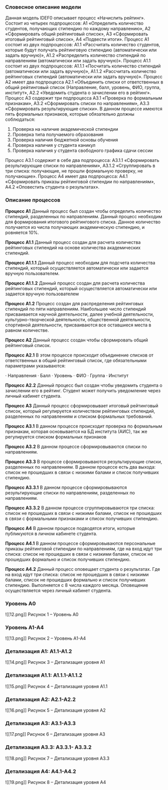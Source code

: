 ### Словесное описание модели

Данная модель IDEF0 описывает процесс «Начислить рейтинг». Состоит из четырех подпроцессов: А1 «Определить количество студентов, получающих стипендию по каждому направлению», А2 «Сформировать общий рейтинговый список», А3 «Сформировать итоговый рейтинговый список», А4 «Подвести итоги».
Процесс А1 состоит из двух подпроцессов: А1.1 «Рассчитать количество студентов, которые будут получать рейтинговую стипендию (автоматически или задать вручную)», А1.2 «Распределить количество стипендий по направлениям (автоматически или задать вручную)». Процесс А1.1 состоит из двух подпроцессов: А1.1.1 «Посчитать количество стипендий (автоматически или задать вручную)», А1.1.2 «Рассчитать количество рейтинговых стипендий (автоматически или задать вручную)».
Процесс А2 имеет два подпроцесса А2.1 «Объединить списки от ответственных в общий рейтинговый список (Направление, балл, уровень, ФИО, группа, институт», А2.2 «Уведомить студента о зачислении его в рейтинг».
Процесс А3 содержит три подпроцесса А3.1 «Проверка по формальным признакам», А3.2 «Сформировать списки по направлениям», А3.3 «Сформировать результирующие списки». В данном процессе имеются пять формальных признаков, которые обязательно должны соблюдаться:

1. Проверка на наличие академической стипендии
2. Проверка типа получаемого образования
3. Проверка наличия бюджетной основы обучения
4. Проверка наличия у студента каникул
5.  Проверка наличия у студента свободного графика сдачи сессии

Процесс А3.1 содержит в себе два подпроцесса: А3.1.1 «Сформировать результирующие списки по направлениям», А3.1.2 «Сгруппировать в три списка: получающие, не прошли формальную проверку, не получающие».
Процесс А4 имеет два подпроцесса: А4.1 «Сформировать приказы рейтинговой стипендии по направлениям», А4.2 «Оповестить студента о результатах».

  
### Описание процессов

**Процесс А1**
Данный процесс был создан чтобы определить количество стипендий, разделенных по направлениям. Данный процесс необходим для формирования итогового рейтингового списка. Данное количество получается из числа получающих академическую стипендию, и ровняется 10%.

**Процесс А1.1**
Данный процесс создан для расчета количества рейтинговых стипендий на основе количества академических стипендий.

**Процесс А1.1.1**
Данный процесс необходим для подсчета количества стипендий, который осуществляется автоматически или задается вручную пользователем.

**Процесс А1.1.2**
Данный процесс создан для расчета количества рейтинговых стипендий, который осуществляется автоматически или задается вручную пользователем

**Процесс А1.2**
Процесс создан для распределения рейтинговых стипендий по пяти направлениям. Наибольшее число стипендий присваивается научной деятельности, далее учебной деятельности, культурно-творческой деятельности, общественной деятельности, спортивной деятельности, присваиваются все оставшиеся места в равном количестве.

**Процесс А2**
Данный процесс создан чтобы сформировать общий рейтинговый список.

**Процесс А2.1**
В этом процессе происходит объединение списков от ответственных в общий рейтинговый список, где обязательными параметрами указываются:

· Направления
· Балл
· Уровень
· ФИО
· Группа
· Институт

**Процесс А2.2**
Данный процесс был создан чтобы уведомить студента о зачислении его в рейтинг. Студент может получить уведомление через личный кабинет студента.

**Процесс А3**
Данный процесс сформировывает итоговый рейтинговый список, который регулируется количеством рейтинговых стипендий, разделенных по направлениям и списком формальных требований.

**Процесс А3.1**
В данном процессе происходит проверка по формальным признакам, которая основывается на БД института (АИС), так же регулируется списком формальных признаков

**Процесс А3.2**
В данном процессе сформировываются списки по направлениям.

**Процесс А3.3**
В процессе сформировываются результирующие списки, разделенных по направлениям. В данном процессе есть два выхода: список не прошедших в связи с низкими балами и список получивших стипендию.

**Процесс А3.3.1**
В данном процессе сформировываются результирующие списки по направлениям, разделенных по направлениям.

**Процесс А3.3.2**
В данном процессе сгруппировываются три списка: список не прошедших в связи с низкими балами, список не прошедших в связи с формальными признаками и список получивших стипендию.

**Процесс А4**
В данном процессе подводятся итоги, которые публикуются в личном кабинете студента.

**Процесс А4.1**
В данном процессе сформировываются персональные приказы рейтинговой стипендии по направлениям, где на вход идут три списка: список не прошедших в связи с низкими балами, список не прошедших формально и список получивших стипендию.

**Процесс А4.2**
Данный процесс оповещает студента о результатах. Где на вход идут три списка: список не прошедших в связи с низкими балами, список не прошедших формально и список получивших стипендию. Выполняется с 8 числа каждого месяца. Оповещение осуществляется через личный кабинет студента.

  

### Уровень A0

![[12.png]]
Рисунок 1 – Уровень A0  

### Уровень A1-A4

![[13.png]]
Рисунок 2 – Уровень A1-A4

### Детализация A1: A1.1-A1.2

![[14.png]]
Рисунок 3 – Детализация уровня A1

### Детализация A1.1: A1.1.1-A1.1.2

![[15.png]]
Рисунок 4 – Детализация уровня A1.1

### Детализация A2: A2.1-A2.2

![[16.png]]
Рисунок 5 – Детализация уровня A2

### Детализация A3: A3.1-A3.3

![[17.png]]
Рисунок 6 – Детализация уровня A3

### Детализация А3.3: А3.3.1- А3.3.2

![[18.png]]
Рисунок 7 – Детализация уровня А3.3

### Детализация А4: А4.1-А4.2

![[19.png]]
Рисунок 8 – Детализация уровня А4